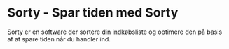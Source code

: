# Sorty - Spar tiden med Sorty
Sorty er en software der sortere din indkøbsliste og optimere den på basis af at spare tiden når du handler ind.
